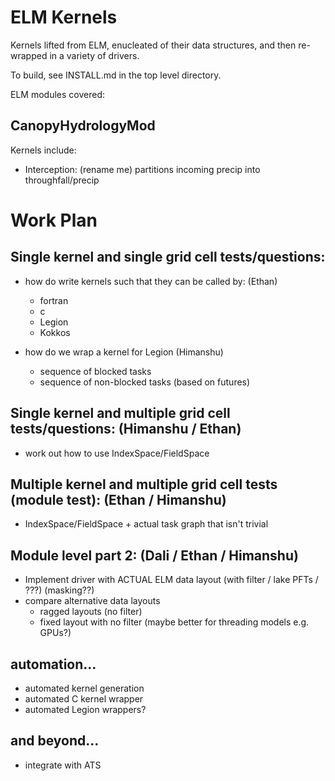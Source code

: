 ELM Kernels
================


Kernels lifted from ELM, enucleated of their data structures, and then
re-wrapped in a variety of drivers.

To build, see INSTALL.md in the top level directory.


ELM modules covered:

CanopyHydrologyMod
--------------------

Kernels include:

* Interception: (rename me) partitions incoming precip into throughfall/precip



Work Plan
=================

Single kernel and single grid cell tests/questions:
-----------------------------------------------------------------------------

- how do write kernels such that they can be called by:         (Ethan)
  * fortran
  * c
  * Legion
  * Kokkos

- how do we wrap a kernel for Legion                    (Himanshu)
  * sequence of blocked tasks
  * sequence of non-blocked tasks (based on futures)
        



Single kernel and multiple grid cell tests/questions:   (Himanshu / Ethan)
-----------------------------------------------------------------------------

- work out how to use IndexSpace/FieldSpace             



Multiple kernel and multiple grid cell tests (module test): (Ethan / Himanshu)
------------------------------------------------------------------------------

- IndexSpace/FieldSpace + actual task graph that isn't trivial


Module level part 2:            (Dali / Ethan / Himanshu)
-----------------------------------------------------------------------------

- Implement driver with ACTUAL ELM data layout (with filter / lake PFTs / ???) (masking??)
- compare alternative data layouts
  * ragged layouts (no filter)
  * fixed layout with no filter (maybe better for threading models e.g. GPUs?)


automation...
-----------------------------------------------------------------------------

- automated kernel generation
- automated C kernel wrapper
- automated Legion wrappers?


and beyond...
-----------------------------------------------------------------------------

- integrate with ATS
